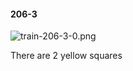 #### 206-3
![train-206-3-0.png](https://github.com/lil-lab/nlvr/raw/master/nlvr/train/images/57/train-206-3-0.png "train-206-3-0.png")

There are 2 yellow squares